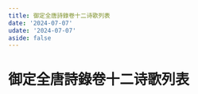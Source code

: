 ```yaml
---
title: 御定全唐詩錄卷十二诗歌列表
date: '2024-07-07'
udate: '2024-07-07'
aside: false
---
```

# 御定全唐詩錄卷十二诗歌列表

<PoemList :list="poems" :authorMap="authorMap" :chapternum="12" />

<script setup>
const chapter = '卷十二';
import poems from '/data/qtsl/卷十二/poems.json'
import authorMap from '/data/qtsl/卷十二/author.json'
</script>
